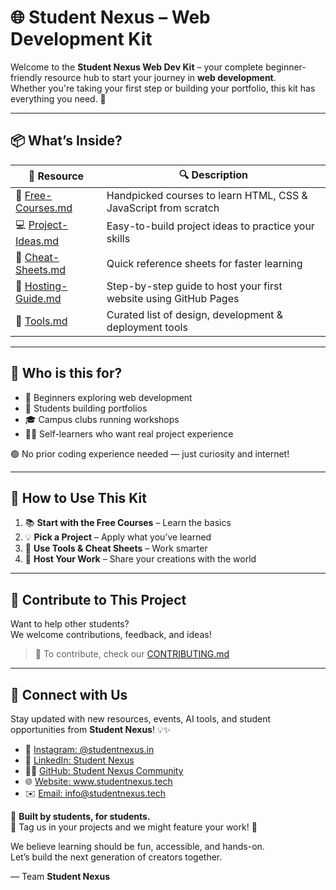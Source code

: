# 🌐 Student Nexus – Web Development Kit

Welcome to the **Student Nexus Web Dev Kit** – your complete beginner-friendly resource hub to start your journey in **web development**.  
Whether you're taking your first step or building your portfolio, this kit has everything you need. 🚀

---

## 📦 What’s Inside?

| 📁 Resource | 🔍 Description |
|-------------|----------------|
| 📘 [Free-Courses.md](./Free-Courses.md) | Handpicked courses to learn HTML, CSS & JavaScript from scratch |
| 💻 [Project-Ideas.md](./Project-Ideas.md) | Easy-to-build project ideas to practice your skills |
| 🧠 [Cheat-Sheets.md](./Cheat-Sheets.md) | Quick reference sheets for faster learning |
| 🚀 [Hosting-Guide.md](./Hosting-Guide.md) | Step-by-step guide to host your first website using GitHub Pages |
| 🧰 [Tools.md](./Tools.md) | Curated list of design, development & deployment tools |

---

## 🌱 Who is this for?

- 🙋 Beginners exploring web development  
- 💼 Students building portfolios  
- 🎓 Campus clubs running workshops  
- 👨‍💻 Self-learners who want real project experience  

🟢 No prior coding experience needed — just curiosity and internet!

---

## 🧭 How to Use This Kit

1. 📚 **Start with the Free Courses** – Learn the basics  
2. 💡 **Pick a Project** – Apply what you’ve learned  
3. 🧰 **Use Tools & Cheat Sheets** – Work smarter  
4. 🚀 **Host Your Work** – Share your creations with the world  

---

## 🙌 Contribute to This Project

Want to help other students?  
We welcome contributions, feedback, and ideas!

> 📌 To contribute, check our [CONTRIBUTING.md](./CONTRIBUTING.md) 

---

## 📲 Connect with Us

Stay updated with new resources, events, AI tools, and student opportunities from **Student Nexus**! 💡✨

- 📸 <a href="https://instagram.com/student.nexus" target="_blank">Instagram: @studentnexus.in</a>  
- 💼 <a href="https://www.linkedin.com/company/student-nexus-sn/" target="_blank">LinkedIn: Student Nexus</a>  
- 🧑‍💻 <a href="https://github.com/Student-Nexus-community" target="_blank">GitHub: Student Nexus Community</a>  
- 🌐 <a href="https://www.studentnexus.tech" target="_blank">Website: www.studentnexus.tech</a>  
- ✉️ <a href="mailto:info@studentnexus.tech" target="_blank">Email: info@studentnexus.tech</a>  

🎯 **Built by students, for students.**  
📢 Tag us in your projects and we might feature your work! 🚀

We believe learning should be fun, accessible, and hands-on.  
Let’s build the next generation of creators together.

— Team **Student Nexus**
